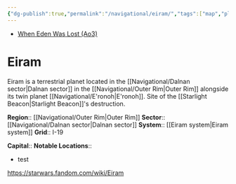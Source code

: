```yaml
---
{"dg-publish":true,"permalink":"/navigational/eiram/","tags":["map","planet","outerrim","dalnan","retraining","unfinished"],"dgHomeLink":false}
---
```


- [When Eden Was Lost (Ao3)](https://archiveofourown.org/works/19334440/chapters/45992584)
# Eiram
Eiram is a terrestrial planet located in the [[Navigational/Dalnan sector\|Dalnan sector]] in the [[Navigational/Outer Rim\|Outer Rim]] alongside its twin planet [[Navigational/E'ronoh\|E'ronoh]]. Site of the [[Starlight Beacon\|Starlight Beacon]]'s destruction.

**Region**::  [[Navigational/Outer Rim\|Outer Rim]]
**Sector**::  [[Navigational/Dalnan sector\|Dalnan sector]]
**System**::  [[Eiram system\|Eiram system]]
**Grid**::  I-19

**Capital**::
**Notable Locations**::
- test

https://starwars.fandom.com/wiki/Eiram